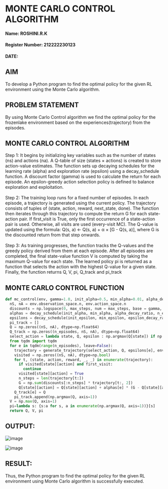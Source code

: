 # MONTE CARLO CONTROL ALGORITHM
#### Name: ROSHINI.R.K
#### Register Number: 212222230123
#### DATE:
## AIM
To develop a Python program to find the optimal policy for the given RL environment using the Monte Carlo algorithm.

## PROBLEM STATEMENT
By using Monte Carlo Control algorithm we find the optimal policy for the frozenlake environment based on the experiences(trajectory) from the episodes.

## MONTE CARLO CONTROL ALGORITHM

Step 1: It begins by initializing key variables such as the number of states (ns) and actions (na). A Q-table of size (states × actions) is created to store action-value estimates. The function sets up decaying schedules for the learning rate (alpha) and exploration rate (epsilon) using a decay_schedule function. A discount factor (gamma) is used to calculate the return for each episode. An epsilon-greedy action selection policy is defined to balance exploration and exploitation.
<br>
<br>
Step 2: The training loop runs for a fixed number of episodes. In each episode, a trajectory is generated using the current policy. The trajectory consists of tuples of (state, action, reward, next_state, done). The function then iterates through this trajectory to compute the return G for each state-action pair. If first_visit is True, only the first occurrence of a state-action pair is used. Otherwise, all visits are used (every-visit MC). The Q-value is updated using the formula: Q(s, a) ← Q(s, a) + α × [G - Q(s, a)], where G is the discounted return from that step onwards.
<br>
<br>
Step 3: As training progresses, the function tracks the Q-values and the greedy policy derived from them at each episode. After all episodes are completed, the final state-value function V is computed by taking the maximum Q-value for each state. The learned policy pi is returned as a function that selects the action with the highest Q-value for a given state. Finally, the function returns Q, V, pi, Q_track and pi_track

## MONTE CARLO CONTROL FUNCTION
```python
def mc_control(env, gamma=1.0, init_alpha=0.5, min_alpha=0.01, alpha_decay_ratio=0.5, init_epsilon=1.0, min_epsilon=0.1, epsilon_decay_ratio=0.9, n_episodes=3000, max_steps=200, first_visit=True):
  nS, nA = env.observation_space.n, env.action_space.n
  discounts = np.logspace(0, max_steps, num = max_steps, base = gamma, endpoint=False)
  alphas = decay_schedule(init_alpha, min_alpha, alpha_decay_ratio, n_episodes)
  epsilons = decay_schedule(init_epsilon, min_epsilon, epsilon_decay_ratio, n_episodes)
  pi_track = []
  Q = np.zeros((nS, nA), dtype=np.float64)
  Q_track = np.zeros((n_episodes, nS, nA), dtype=np.float64)
  select_action = lambda state, Q, epsilon : np.argmax(Q[state]) if np.random.random() > epsilon else np.random.randint(len(Q[state]))
  from tqdm import tqdm
  for e in tqdm(range(n_episodes), leave=False):
    trajectory = generate_trajectory(select_action, Q, epsilons[e], env, max_steps)
    visited = np.zeros((nS, nA), dtype=np.bool)
    for t, (state, action, reward, _, _) in enumerate(trajectory):
      if visited[state][action] and first_visit:
        continue
      visited[state][action] = True
      n_steps = len(trajectory[t:])
      G = np.sum(discounts[:n_steps] * trajectory[t:, 2])
      Q[state][action] = Q[state][action] + alphas[e] * (G - Q[state][action])
    Q_track[e] = Q
    pi_track.append(np.argmax(Q, axis=1))
  V = np.max(Q, axis=1)
  pi=lambda s: {s:a for s, a in enumerate(np.argmax(Q, axis=1))}[s]
  return Q, V, pi
```

## OUTPUT:
![image](https://github.com/user-attachments/assets/6e65187e-d5bc-4f84-9a5b-4834d9249945)

![image](https://github.com/user-attachments/assets/e0311429-ebe3-4f0f-ab19-ce59ededc5c7)

## RESULT:
Thus, the Python program to find the optimal policy for the given RL environment using Monte Carlo algorithm is successfully executed.
